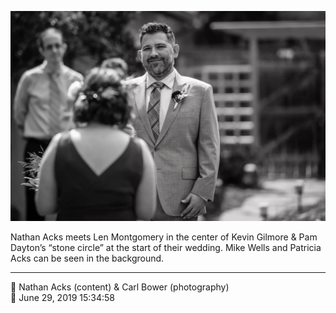 ![Nathan Acks meets Len Montgomery in Kevin Gilmore and Pam Dayton’s “stone circle”](assets/7a1416b01ac296d76983255d8ca92a59.webp)

Nathan Acks meets Len Montgomery in the center of Kevin Gilmore & Pam Dayton’s “stone circle” at the start of their wedding. Mike Wells and Patricia Acks can be seen in the background.

- - - -

<span aria-hidden="true">👥</span> Nathan Acks (content) & Carl Bower (photography)  
<span aria-hidden="true">📅</span> June 29, 2019 15:34:58
